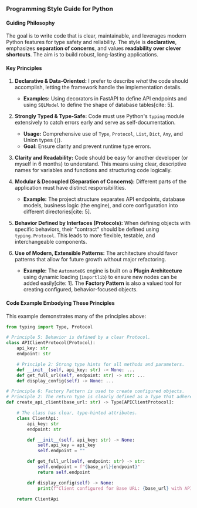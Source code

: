 ### **Programming Style Guide for Python**

#### **Guiding Philosophy**

The goal is to write code that is clear, maintainable, and leverages modern Python features for type safety and reliability. The style is **declarative**, emphasizes **separation of concerns**, and values **readability over clever shortcuts**. The aim is to build robust, long-lasting applications.

#### **Key Principles**

1.  **Declarative & Data-Oriented:** I prefer to describe _what_ the code should accomplish, letting the framework handle the implementation details.

    -   **Examples:** Using decorators in FastAPI to define API endpoints and using `SQLModel` to define the shape of database tables[cite: 5].

2.  **Strongly Typed & Type-Safe:** Code must use Python's `typing` module extensively to catch errors early and serve as self-documentation.

    -   **Usage:** Comprehensive use of `Type`, `Protocol`, `List`, `Dict`, `Any`, and Union types (`|`).
    -   **Goal:** Ensure clarity and prevent runtime type errors.

3.  **Clarity and Readability:** Code should be easy for another developer (or myself in 6 months) to understand. This means using clear, descriptive names for variables and functions and structuring code logically.

4.  **Modular & Decoupled (Separation of Concerns):** Different parts of the application must have distinct responsibilities.

    -   **Example:** The project structure separates API endpoints, database models, business logic (the engine), and core configuration into different directories[cite: 5].

5.  **Behavior Defined by Interfaces (Protocols):** When defining objects with specific behaviors, their "contract" should be defined using `typing.Protocol`. This leads to more flexible, testable, and interchangeable components.

6.  **Use of Modern, Extensible Patterns:** The architecture should favor patterns that allow for future growth without major refactoring.

    -   **Example:** The `AutomateOS` engine is built on a **Plugin Architecture** using dynamic loading (`importlib`) to ensure new nodes can be added easily[cite: 1]. The **Factory Pattern** is also a valued tool for creating configured, behavior-focused objects.

#### **Code Example Embodying These Principles**

This example demonstrates many of the principles above:

```python
from typing import Type, Protocol

# Principle 5: Behavior is defined by a clear Protocol.
class APIClientProtocol(Protocol):
    api_key: str
    endpoint: str

    # Principle 2: Strong type hints for all methods and parameters.
    def __init__(self, api_key: str) -> None: ...
    def get_full_url(self, endpoint: str) -> str: ...
    def display_config(self) -> None: ...

# Principle 6: Factory Pattern is used to create configured objects.
# Principle 2: The return type is clearly defined as a Type that adheres to the protocol.
def create_api_client(base_url: str) -> Type[APIClientProtocol]:

    # The class has clear, type-hinted attributes.
    class ClientApi:
        api_key: str
        endpoint: str

        def __init__(self, api_key: str) -> None:
            self.api_key = api_key
            self.endpoint = ""

        def get_full_url(self, endpoint: str) -> str:
            self.endpoint = f"{base_url}{endpoint}"
            return self.endpoint

        def display_config(self) -> None:
            print(f"Client configured for Base URL: {base_url} with API Key: {self.api_key}")

    return ClientApi
```
